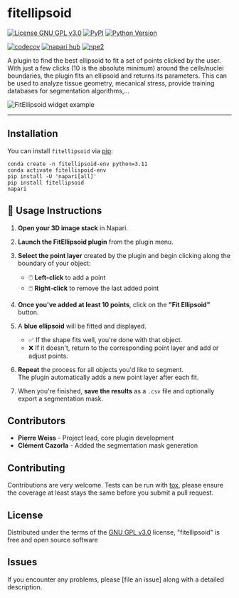 # fitellipsoid

[![License GNU GPL v3.0](https://img.shields.io/pypi/l/fitellipsoid.svg?color=green)](https://github.com/pierre-weiss/fitellipsoid/raw/main/LICENSE)
[![PyPI](https://img.shields.io/pypi/v/fitellipsoid.svg?color=green)](https://pypi.org/project/fitellipsoid)
[![Python Version](https://img.shields.io/pypi/pyversions/fitellipsoid.svg?color=green)](https://python.org)
<!-- [![tests](https://github.com/pierre-weiss/fitellipsoid/workflows/tests/badge.svg)](https://github.com/pierre-weiss/fitellipsoid/actions)-->
[![codecov](https://codecov.io/gh/pierre-weiss/fitellipsoid/branch/main/graph/badge.svg)](https://codecov.io/gh/pierre-weiss/fitellipsoid)
[![napari hub](https://img.shields.io/endpoint?url=https://api.napari-hub.org/shields/fitellipsoid)](https://napari-hub.org/plugins/fitellipsoid)
[![npe2](https://img.shields.io/badge/plugin-npe2-blue?link=https://napari.org/stable/plugins/index.html)](https://napari.org/stable/plugins/index.html)

A plugin to find the best ellipsoid to fit a set of points clicked by the user.
With just a few clicks (10 is the absolute minimum) around the cells/nuclei boundaries, the plugin fits an ellipsoid and returns its parameters. 
This can be used to analyze tissue geometry, mecanical stress, provide training databases for segmentation algorithms,...

![FitEllipsoid widget example](images/screenshot.jpg)

----------------------------------

<!--
Don't miss the full getting started guide to set up your new package:
https://github.com/napari/napari-plugin-template#getting-started

and review the napari docs for plugin developers:
https://napari.org/stable/plugins/index.html
-->

## Installation

You can install `fitellipsoid` via [pip]:

    conda create -n fitellipsoid-env python=3.11
    conda activate fitellispoid-env
    pip install -U 'napari[all]'
    pip install fitellipsoid
    napari

## 🧪 Usage Instructions

1. **Open your 3D image stack** in Napari.

2. **Launch the FitEllipsoid plugin** from the plugin menu.

3. **Select the point layer** created by the plugin and begin clicking along the boundary of your object:
   - 🖱️ **Left-click** to add a point  
   - 🖱️ **Right-click** to remove the last added point  

4. **Once you've added at least 10 points**, click on the **"Fit Ellipsoid"** button.

5. A **blue ellipsoid** will be fitted and displayed.  
   - ✅ If the shape fits well, you're done with that object.  
   - ❌ If it doesn't, return to the corresponding point layer and add or adjust points.

6. **Repeat** the process for all objects you'd like to segment.  
   The plugin automatically adds a new point layer after each fit.

7. When you're finished, **save the results** as a `.csv` file and optionally export a segmentation mask.



## Contributors

- **Pierre Weiss** - Project lead, core plugin development
- **Clément Cazorla** - Added the segmentation mask generation

## Contributing

Contributions are very welcome. Tests can be run with [tox], please ensure
the coverage at least stays the same before you submit a pull request.

## License

Distributed under the terms of the [GNU GPL v3.0] license,
"fitellipsoid" is free and open source software

## Issues

If you encounter any problems, please [file an issue] along with a detailed description.

[napari]: https://github.com/napari/napari
[copier]: https://copier.readthedocs.io/en/stable/
[@napari]: https://github.com/napari
[MIT]: http://opensource.org/licenses/MIT
[BSD-3]: http://opensource.org/licenses/BSD-3-Clause
[GNU GPL v3.0]: http://www.gnu.org/licenses/gpl-3.0.txt
[GNU LGPL v3.0]: http://www.gnu.org/licenses/lgpl-3.0.txt
[Apache Software License 2.0]: http://www.apache.org/licenses/LICENSE-2.0
[Mozilla Public License 2.0]: https://www.mozilla.org/media/MPL/2.0/index.txt
[napari-plugin-template]: https://github.com/napari/napari-plugin-template

[napari]: https://github.com/napari/napari
[tox]: https://tox.readthedocs.io/en/latest/
[pip]: https://pypi.org/project/pip/
[PyPI]: https://pypi.org/
